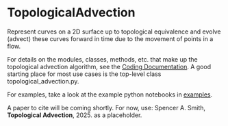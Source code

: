 # TopologicalAdvection
Represent curves on a 2D surface up to topological equivalence and evolve (advect) these curves forward in time due to the movement of points in a flow.

For details on the modules, classes, methods, etc. that make up the topological advection algorithm, see the [Coding Documentation](https://spencerasmith82.github.io/TopologicalAdvection/).  A good starting place for most use cases is the top-level class topological_advection.py.

For examples, take a look at the example python notebooks in [examples](https://github.com/spencerasmith82/TopologicalAdvection/tree/main/examples).

A paper to cite will be coming shortly.  For now, use: Spencer A. Smith, **Topological Advection**, 2025. as a placeholder.
